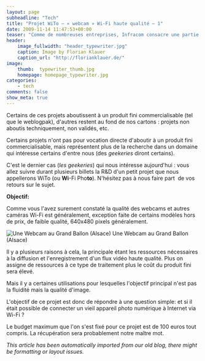 ```yaml
---
layout: page
subheadline: "Tech"
title: "Projet WiTo – « webcam » Wi-Fi haute qualité – 1"
date: 2009-11-14 11:47:53+00:00
teaser: "Comme de nombreuses entreprises, Infracom consacre une partie de son  temps à la 'R&D' ou 'Recherche & Développement',  dans l'optique  de fournir à ses clients des solutions innovantes et adaptables à des  besoins très précis."
header:
    image_fullwidth: "header_typewriter.jpg"
    caption: Image by Florian Klauer
    caption_url: "http://florianklauer.de/"
image:
    thumb:  typewriter_thumb.jpg
    homepage: homepage_typewriter.jpg
categories:
    - tech
comments: false
show_meta: true
---
```

Certains de ces projets aboutissent à un produit fini  commercialisable (tel que le weblogpak), d'autres restent au fond de nos  cartons : projets non aboutis techniquement, non validés, etc.

Certains projets n'ont pas pour vocation directe d'aboutir à un  produit fini commercialisable, mais représentent plus de la recherche  dans un domaine qui intéresse certains d'entre nous (des _geekeries_ diront certains).

C'est le dernier cas (_les_ _geekeries_) qui nous intéresse  aujourd'hui : vous allez suivre durant plusieurs billets la R&D  d'un petit projet que nous appellerons WiTo (ou **Wi**-Fi Pho**to**).  N'hésitez pas à nous faire part  de vos retours sur le sujet.

**Objectif:**

Comme vous l'avez surement constaté la qualité des webcams et autres  caméras Wi-Fi est généralement, exception faite de certains modèles hors  de prix, de faible qualité, 640x480 pixels généralement.

![Une Webcam au Grand Ballon (Alsace)](http://www.vmeteo.cjb.net/2003_755437/auteur/cam/camfile.jpg)
    Une Webcam au Grand Ballon (Alsace)

Il  y a plusieurs raisons à cela, la principale étant les ressources  nécessaires à la diffusion et l'enregistrement d'un flux vidéo haute  qualité. Plus on assigne de ressources à ce type de traitement plus le  coût du produit fini sera élevé.

Mais il y a certaines utilisations pour lesquelles l'objectif  principal n'est pas la fluidité mais la qualité d'image.

L'objectif de ce projet est donc de répondre à une question simple:  et si il était possible de connecter un vieil appareil photo numérique à  Internet via Wi-Fi ?

Le budget maximum que l'on s'est fixé pour ce projet est de 100 euros  tout compris. La récupération sera probablement notre maître mot.

<A SUIVRE>

_This article has been automatically imported from our old blog, there might be formatting or layout issues._
